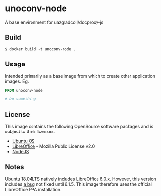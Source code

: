 # unoconv-node

A base environment for uazgradcoll/docproxy-js

## Build

```
$ docker build -t unoconv-node .
```

## Usage

Intended primarily as a base image from which to create other application images. Eg.

```Dockerfile
FROM unoconv-node

# Do something
```

## License

This image contains the following OpenSource software packages and is subject to their licenses:

- [Ubuntu OS](https://www.ubuntu.com/about/about-ubuntu/licensing)
- [LibreOffice](https://www.libreoffice.org/about-us/licenses/) - Mozilla Public License v2.0
- [NodeJS](https://raw.githubusercontent.com/nodejs/node/master/LICENSE)

## Notes

Ubuntu 18.04LTS natively includes LibreOffice 6.0.x.
However, this version includes [a bug](https://bugs.documentfoundation.org/show_bug.cgi?id=118373) not fixed until 6.1.5.
This image therefore uses the official LibreOffice PPA installation.
